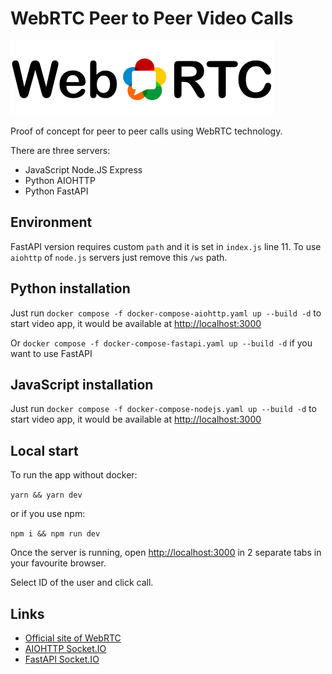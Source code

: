 # WebRTC Peer to Peer Video Calls

<img src="https://github.com/matacoder/p2p-video-calling-app/raw/master/public/webrtc.png">

Proof of concept for peer to peer calls using WebRTC technology.

There are three servers:
- JavaScript Node.JS Express
- Python AIOHTTP
- Python FastAPI

## Environment

FastAPI version requires custom `path` and it is set in `index.js` line 11. To use `aiohttp` of `node.js` servers just remove this `/ws` path.

## Python installation

Just run `docker compose -f docker-compose-aiohttp.yaml up --build -d` to start video app, it would be available at [http://localhost:3000](http://localhost:3000)

Or `docker compose -f docker-compose-fastapi.yaml up --build -d` if you want to use FastAPI

## JavaScript installation

Just run `docker compose -f docker-compose-nodejs.yaml up --build -d` to start video app, it would be available at [http://localhost:3000](http://localhost:3000)

## Local start

To run the app without docker:

`yarn && yarn dev`
 
 or if you use npm:
 
`npm i && npm run dev`
 
 Once the server is running, open [http://localhost:3000](http://localhost:3000) in 2 separate tabs in your favourite browser.
 
 Select ID of the user and click call.

## Links

- [Official site of WebRTC](https://webrtc.github.io/)
- [AIOHTTP Socket.IO](https://python-socketio.readthedocs.io/en/latest/server.html#aiohttp)
- [FastAPI Socket.IO](https://github.com/pyropy/fastapi-socketio)